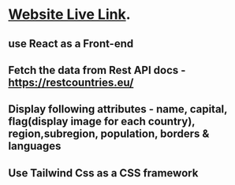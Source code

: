 # [Website Live Link](https://asia-countries.netlify.app/).

## use React as a Front-end

## Fetch the data from Rest API docs - https://restcountries.eu/

## Display following attributes - name, capital, flag(display image for each country), region,subregion, population, borders & languages

## Use Tailwind Css as a CSS framework
